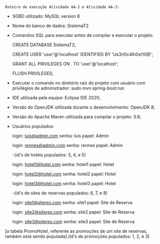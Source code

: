     Roteiro de execução Atividade AA-2 e Atividade AA-3:

- SGBD utilizado: MySQL version 8

- Nome do banco de dados: SistemaT2

- Comandos SQL para executar antes de compilar e executar o projeto:

  CREATE DATABASE SistemaT2;
  
  CREATE USER 'user'@'localhost' IDENTIFIED BY 'Us3rl0c4lh0st10@';
  
  GRANT ALL PRIVILEGES ON *.* TO 'user'@'localhost';
  
  FLUSH PRIVILEGES;
    
- Executar o comando no diretório raiz do projeto com usuário com privilégios de administrador: sudo mvn spring-boot:run

- IDE utilizada pela equipe: Eclipse IDE 2020;

- Versão do OpenJDK utilizada durante o desenvolvimento: OpenJDK 8;

- Versão do Apache Maven utilizada para compilar o projeto: 3.6;
      
      
 - Usuários populados:
	
	  login: luis@admin.com
	  senha: luis
	  papel: Admin
	  
	  login: rennes@admin.com
	  senha: rennes
	  papel: Admin
	  
      -(id's de hotéis populados: 3, 4, e 5)
	  
      login: hotel1@hotel.com
	  senha: hotel1
	  papel: Hotel
	  
	  login: hotel2@hotel.com
	  senha: hotel2
	  papel: Hotel
	  
	  login: hotel3@hotel.com
	  senha: hotel3
	  papel: Hotel
	  
      -(id's de sites de reservas populados: 6, 7, e 8)
      
	  login: site1@siteres.com
	  senha: site1
	  papel: Site de Reserva
	  
	  login: site2@siteres.com
	  senha: site2
	  papel: Site de Reserva
	  
	  login: site3@siteres.com
	  senha: site3
	  papel: Site de Reserva
	  
[a tabela PromoHotel, referente as promoções de um site de reservas, também está sendo populada].(id's de promoções populados: 1, 2, e 3)
    
